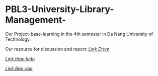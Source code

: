 # PBL3-University-Library-Management-
Our Project-base-learning in the 4th semester in Da Nang University of Technology. 

Our resource for discussion and report: [*Link Drive*](https://drive.google.com/drive/folders/1iLCj1CtAlukUojYR_LChMszfc8QV9YGu?usp=share_link)

 [*Link thảo luận*](https://sincere-allosaurus-49f.notion.site/C-u-tr-c-code-0b8815c6ce974549ac6d5fa2287df30c)

[*Link Báo cáo*](https://1drv.ms/w/s!Aua_8WZvqn4YkEfQloBpl3kD0apG?e=aR9MGn)
